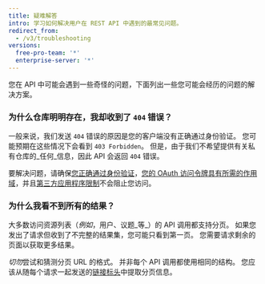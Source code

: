 ```yaml
---
title: 疑难解答
intro: 学习如何解决用户在 REST API 中遇到的最常见问题。
redirect_from:
  - /v3/troubleshooting
versions:
  free-pro-team: '*'
  enterprise-server: '*'
---
```




您在 API 中可能会遇到一些奇怪的问题，下面列出一些您可能会经历的问题的解决方案。

### 为什么仓库明明存在，我却收到了 `404` 错误？

一般来说，我们发送 `404` 错误的原因是您的客户端没有正确通过身份验证。 您可能预期在这些情况下会看到 `403 Forbidden`。 但是，由于我们不希望提供有关私有仓库的_任何_信息，因此 API 会返回 `404` 错误。

要解决问题，请确保[您正确通过身份验证](/guides/getting-started/)，[您的 OAuth 访问令牌具有所需的作用域](/apps/building-oauth-apps/understanding-scopes-for-oauth-apps/)，并且[第三方应用程序限制][oap-guide]不会阻止您访问。

### 为什么我看不到所有的结果？

大多数访问资源列表（_例如_，用户、议题_等_）的 API 调用都支持分页。 如果您发出了请求但收到了不完整的结果集，您可能只看到第一页。 您需要请求剩余的页面以获取更多结果。

*切勿*尝试和猜测分页 URL 的格式。 并非每个 API 调用都使用相同的结构。 您应该从随每个请求一起发送的[链接标头](/v3/#pagination)中提取分页信息。

[oap-guide]: https://developer.github.com/changes/2015-01-19-an-integrators-guide-to-organization-application-policies/
